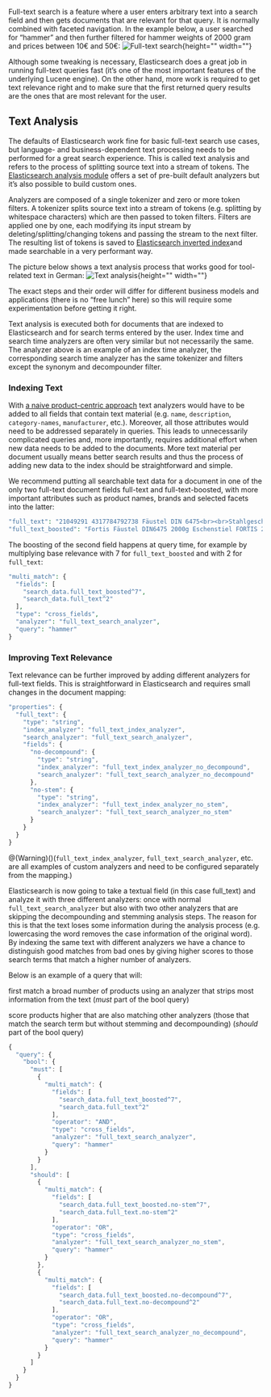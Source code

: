 Full-text search is a feature where a user enters arbitrary text into a search field and then gets documents that are relevant for that query. It is normally combined with faceted navigation. In the example below, a user searched for “hammer” and then further filtered for hammer weights of 2000 gram and prices between 10€ and 50€:
![Full-text search](https://spryker.s3.eu-central-1.amazonaws.com/docs/Developer+Guide/Search+Engine/Full-Text+Search/fulltext-search.png){height="" width=""}

Although some tweaking is necessary, Elasticsearch does a great job in running full-text queries fast (it’s one of the most important features of the underlying Lucene engine). On the other hand, more work is required to get text relevance right and to make sure that the first returned query results are the ones that are most relevant for the user.

## Text Analysis

The defaults of Elasticsearch work fine for basic full-text search use cases, but language- and business-dependent text processing needs to be performed for a great search experience. This is called text analysis and refers to the process of splitting source text into a stream of tokens. The [Elasticsearch analysis module](https://www.elastic.co/guide/en/elasticsearch/reference/5.0/analysis.html) offers a set of pre-built default analyzers but it’s also possible to build custom ones.

Analyzers are composed of a single tokenizer and zero or more token filters. A tokenizer splits source text into a stream of tokens (e.g. splitting by whitespace characters) which are then passed to token filters. Filters are applied one by one, each modifying its input stream by deleting/splitting/changing tokens and passing the stream to the next filter. The resulting list of tokens is saved to [Elasticsearch inverted index](https://www.elastic.co/guide/en/elasticsearch/guide/current/inverted-index.html)and made searchable in a very performant way.

The picture below shows a text analysis process that works good for tool-related text in German:
![Text analysis](https://spryker.s3.eu-central-1.amazonaws.com/docs/Developer+Guide/Search+Engine/Full-Text+Search/text-analysis.png){height="" width=""}

The exact steps and their order will differ for different business models and applications (there is no “free lunch” here) so this will require some experimentation before getting it right.

Text analysis is executed both for documents that are indexed to Elasticsearch and for search terms entered by the user. Index time and search time analyzers are often very similar but not necessarily the same. The analyzer above is an example of an index time analyzer, the corresponding search time analyzer has the same tokenizer and filters except the synonym and decompounder filter.

### Indexing Text

With [a naive product-centric approach](http://project-a.github.io/on-site-search-design-patterns-for-e-commerce/#a-naive-product-centric-approach) text analyzers would have to be added to all fields that contain text material (e.g. `name`, `description`, `category-names`, `manufacturer`, etc.). Moreover, all those attributes would need to be addressed separately in queries. This leads to unnecessarily complicated queries and, more importantly, requires additional effort when new data needs to be added to the documents. More text material per document usually means better search results and thus the process of adding new data to the index should be straightforward and simple.

We recommend putting all searchable text data for a document in one of the only two full-text document fields full-text and full-text-boosted, with more important attributes such as product names, brands and selected facets into the latter:

```php
"full_text": "21049291 4317784792738 Fäustel DIN 6475<br><br>Stahlgeschmiedet, Kopf schwarz lackiert, Bahnen poliert, doppelt geschweifter Eschenstiel mit ozeanblau lackiertem Handende SP11968",
"full_text_boosted": "Fortis Fäustel DIN6475 2000g Eschenstiel FORTIS 2000 Fäustel Handwerkzeug Hammer Fäustel Fortis Fäustel, mit Eschen-Stiel Fortis Fäustel, mit Eschen-Stiel"
```

The boosting of the second field happens at query time, for example by multiplying base relevance with 7 for `full_text_boosted` and with 2 for `full_text`:

```php
"multi_match": {
  "fields": [
    "search_data.full_text_boosted^7",
    "search_data.full_text^2"
  ],
  "type": "cross_fields",
  "analyzer": "full_text_search_analyzer",
  "query": "hammer"
}
```

### Improving Text Relevance
Text relevance can be further improved by adding different analyzers for full-text fields. This is straightforward in Elasticsearch and requires small changes in the document mapping:

```js
"properties": {
  "full_text": {
    "type": "string",
    "index_analyzer": "full_text_index_analyzer",
    "search_analyzer": "full_text_search_analyzer",
    "fields": {
      "no-decompound": {
        "type": "string",
        "index_analyzer": "full_text_index_analyzer_no_decompound",
        "search_analyzer": "full_text_search_analyzer_no_decompound"
      },
      "no-stem": {
        "type": "string",
        "index_analyzer": "full_text_index_analyzer_no_stem",
        "search_analyzer": "full_text_search_analyzer_no_stem"
      }
    }
  }
}
```

@(Warning)()(`full_text_index_analyzer`, `full_text_search_analyzer`, etc. are all examples of custom analyzers and need to be configured separately from the mapping.)

Elasticsearch is now going to take a textual field (in this case full_text) and analyze it with three different analyzers: once with normal `full_text_search_analyzer` but also with two other analyzers that are skipping the decompounding and stemming analysis steps. The reason for this is that the text loses some information during the analysis process (e.g. lowercasing the word removes the case information of the original word). By indexing the same text with different analyzers we have a chance to distinguish good matches from bad ones by giving higher scores to those search terms that match a higher number of analyzers.

Below is an example of a query that will:

first match a broad number of products using an analyzer that strips most information from the text (_must_ part of the bool query)

score products higher that are also matching other analyzers (those that match the search term but without stemming and decompounding) (_should_ part of the bool query)

```js
{
  "query": {
    "bool": {
      "must": [
        {
          "multi_match": {
            "fields": [
              "search_data.full_text_boosted^7",
              "search_data.full_text^2"
            ],
            "operator": "AND",
            "type": "cross_fields",
            "analyzer": "full_text_search_analyzer",
            "query": "hammer"
          }
        }
      ],
      "should": [
        {
          "multi_match": {
            "fields": [
              "search_data.full_text_boosted.no-stem^7",
              "search_data.full_text.no-stem^2"
            ],
            "operator": "OR",
            "type": "cross_fields",
            "analyzer": "full_text_search_analyzer_no_stem",
            "query": "hammer"
          }
        },
        {
          "multi_match": {
            "fields": [
              "search_data.full_text_boosted.no-decompound^7",
              "search_data.full_text.no-decompound^2"
            ],
            "operator": "OR",
            "type": "cross_fields",
            "analyzer": "full_text_search_analyzer_no_decompound",
            "query": "hammer"
          }
        }
      ]
    }
  }
}
```